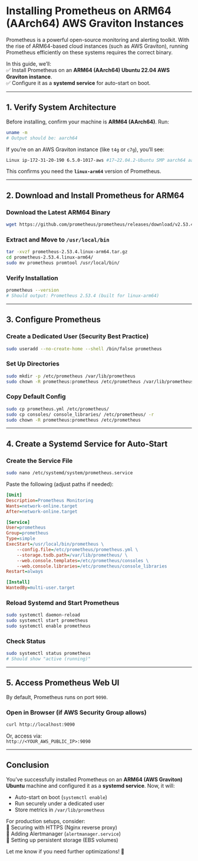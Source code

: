 # **Installing Prometheus on ARM64 (AArch64) AWS Graviton Instances**  

Prometheus is a powerful open-source monitoring and alerting toolkit. With the rise of ARM64-based cloud instances (such as AWS Graviton), running Prometheus efficiently on these systems requires the correct binary.  

In this guide, we’ll:  
✅ Install Prometheus on an **ARM64 (AArch64) Ubuntu 22.04 AWS Graviton instance**.  
✅ Configure it as a **systemd service** for auto-start on boot.  

---

## **1. Verify System Architecture**  
Before installing, confirm your machine is **ARM64 (AArch64)**. Run:  
```sh
uname -m
# Output should be: aarch64
```

If you’re on an AWS Graviton instance (like `t4g` or `c7g`), you’ll see:  
```sh
Linux ip-172-31-20-190 6.5.0-1017-aws #17~22.04.2-Ubuntu SMP aarch64 aarch64 aarch64 GNU/Linux
```
This confirms you need the **`linux-arm64`** version of Prometheus.  

---

## **2. Download and Install Prometheus for ARM64**  

### **Download the Latest ARM64 Binary**  
```sh
wget https://github.com/prometheus/prometheus/releases/download/v2.53.4/prometheus-2.53.4.linux-arm64.tar.gz
```

### **Extract and Move to `/usr/local/bin`**  
```sh
tar -xvzf prometheus-2.53.4.linux-arm64.tar.gz
cd prometheus-2.53.4.linux-arm64/
sudo mv prometheus promtool /usr/local/bin/
```

### **Verify Installation**  
```sh
prometheus --version
# Should output: Prometheus 2.53.4 (built for linux-arm64)
```

---

## **3. Configure Prometheus**  

### **Create a Dedicated User (Security Best Practice)**  
```sh
sudo useradd --no-create-home --shell /bin/false prometheus
```

### **Set Up Directories**  
```sh
sudo mkdir -p /etc/prometheus /var/lib/prometheus
sudo chown -R prometheus:prometheus /etc/prometheus /var/lib/prometheus
```

### **Copy Default Config**  
```sh
sudo cp prometheus.yml /etc/prometheus/
sudo cp consoles/ console_libraries/ /etc/prometheus/ -r
sudo chown -R prometheus:prometheus /etc/prometheus
```

---

## **4. Create a Systemd Service for Auto-Start**  

### **Create the Service File**  
```sh
sudo nano /etc/systemd/system/prometheus.service
```

Paste the following (adjust paths if needed):  
```ini
[Unit]
Description=Prometheus Monitoring
Wants=network-online.target
After=network-online.target

[Service]
User=prometheus
Group=prometheus
Type=simple
ExecStart=/usr/local/bin/prometheus \
    --config.file=/etc/prometheus/prometheus.yml \
    --storage.tsdb.path=/var/lib/prometheus/ \
    --web.console.templates=/etc/prometheus/consoles \
    --web.console.libraries=/etc/prometheus/console_libraries
Restart=always

[Install]
WantedBy=multi-user.target
```

### **Reload Systemd and Start Prometheus**  
```sh
sudo systemctl daemon-reload
sudo systemctl start prometheus
sudo systemctl enable prometheus
```

### **Check Status**  
```sh
sudo systemctl status prometheus
# Should show "active (running)"
```

---

## **5. Access Prometheus Web UI**  
By default, Prometheus runs on port `9090`.  

### **Open in Browser (if AWS Security Group allows)**  
```sh
curl http://localhost:9090
```
Or, access via:  
`http://<YOUR_AWS_PUBLIC_IP>:9090`

---

## **Conclusion**  
You’ve successfully installed Prometheus on an **ARM64 (AWS Graviton) Ubuntu** machine and configured it as a **systemd service**. Now, it will:  
- Auto-start on boot (`systemctl enable`)  
- Run securely under a dedicated user  
- Store metrics in `/var/lib/prometheus`  

For production setups, consider:  
🔹 Securing with HTTPS (Nginx reverse proxy)  
🔹 Adding Alertmanager (`alertmanager.service`)  
🔹 Setting up persistent storage (EBS volumes)  

Let me know if you need further optimizations! 🚀
